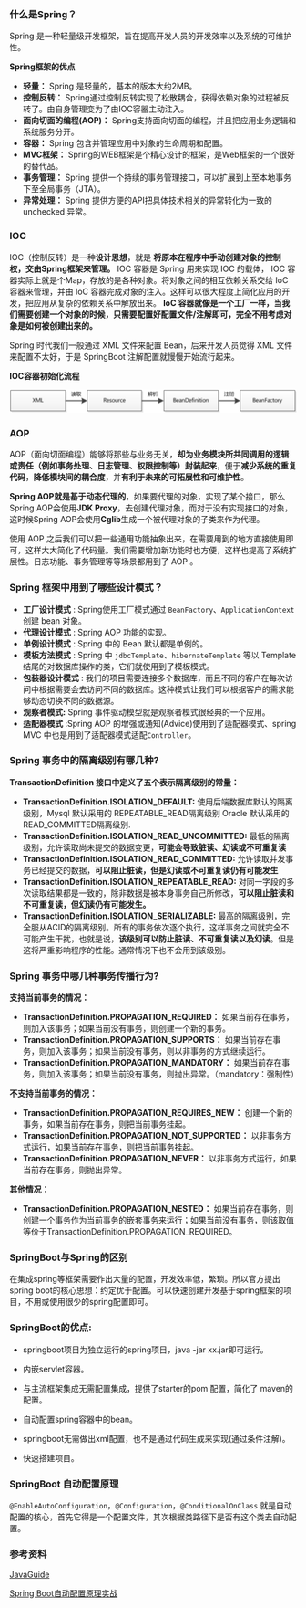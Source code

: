 ### 什么是Spring？

Spring 是一种轻量级开发框架，旨在提高开发人员的开发效率以及系统的可维护性。

**Spring框架的优点**

- **轻量：** Spring 是轻量的，基本的版本大约2MB。
- **控制反转：** Spring通过控制反转实现了松散耦合，获得依赖对象的过程被反转了。由自身管理变为了由IOC容器主动注入。
- **面向切面的编程(AOP)：** Spring支持面向切面的编程，并且把应用业务逻辑和系统服务分开。
- **容器：** Spring 包含并管理应用中对象的生命周期和配置。
- **MVC框架：** Spring的WEB框架是个精心设计的框架，是Web框架的一个很好的替代品。
- **事务管理：** Spring 提供一个持续的事务管理接口，可以扩展到上至本地事务下至全局事务（JTA）。
- **异常处理：** Spring 提供方便的API把具体技术相关的异常转化为一致的unchecked 异常。

### IOC

IOC（控制反转）是一种**设计思想**，就是 **将原本在程序中手动创建对象的控制权，交由Spring框架来管理。** IOC 容器是 Spring 用来实现 IOC 的载体， IOC 容器实际上就是个Map，存放的是各种对象。将对象之间的相互依赖关系交给 IoC 容器来管理，并由 IoC 容器完成对象的注入。这样可以很大程度上简化应用的开发，把应用从复杂的依赖关系中解放出来。 **IoC 容器就像是一个工厂一样，当我们需要创建一个对象的时候，只需要配置好配置文件/注解即可，完全不用考虑对象是如何被创建出来的。** 

Spring 时代我们一般通过 XML 文件来配置 Bean，后来开发人员觉得 XML 文件来配置不太好，于是 SpringBoot 注解配置就慢慢开始流行起来。

**IOC容器初始化流程**

![image-20190801120950594](assets/image-20190801120950594.png)

### AOP

AOP（面向切面编程）能够将那些与业务无关，**却为业务模块所共同调用的逻辑或责任（例如事务处理、日志管理、权限控制等）封装起来**，便于**减少系统的重复代码**，**降低模块间的耦合度**，并**有利于未来的可拓展性和可维护性**。

**Spring AOP就是基于动态代理的**，如果要代理的对象，实现了某个接口，那么Spring AOP会使用**JDK Proxy**，去创建代理对象，而对于没有实现接口的对象，这时候Spring AOP会使用**Cglib**生成一个被代理对象的子类来作为代理。

使用 AOP 之后我们可以把一些通用功能抽象出来，在需要用到的地方直接使用即可，这样大大简化了代码量。我们需要增加新功能时也方便，这样也提高了系统扩展性。日志功能、事务管理等等场景都用到了 AOP 。

### Spring 框架中用到了哪些设计模式？

- **工厂设计模式** : Spring使用工厂模式通过 `BeanFactory`、`ApplicationContext` 创建 bean 对象。
- **代理设计模式** : Spring AOP 功能的实现。
- **单例设计模式** : Spring 中的 Bean 默认都是单例的。
- **模板方法模式** : Spring 中 `jdbcTemplate`、`hibernateTemplate` 等以 Template 结尾的对数据库操作的类，它们就使用到了模板模式。
- **包装器设计模式** : 我们的项目需要连接多个数据库，而且不同的客户在每次访问中根据需要会去访问不同的数据库。这种模式让我们可以根据客户的需求能够动态切换不同的数据源。
- **观察者模式:** Spring 事件驱动模型就是观察者模式很经典的一个应用。
- **适配器模式** :Spring AOP 的增强或通知(Advice)使用到了适配器模式、spring MVC 中也是用到了适配器模式适配`Controller`。

### Spring 事务中的隔离级别有哪几种?

**TransactionDefinition 接口中定义了五个表示隔离级别的常量：**

- **TransactionDefinition.ISOLATION_DEFAULT:** 使用后端数据库默认的隔离级别，Mysql 默认采用的 REPEATABLE_READ隔离级别 Oracle 默认采用的 READ_COMMITTED隔离级别.
- **TransactionDefinition.ISOLATION_READ_UNCOMMITTED:** 最低的隔离级别，允许读取尚未提交的数据变更，**可能会导致脏读、幻读或不可重复读**
- **TransactionDefinition.ISOLATION_READ_COMMITTED:** 允许读取并发事务已经提交的数据，**可以阻止脏读，但是幻读或不可重复读仍有可能发生**
- **TransactionDefinition.ISOLATION_REPEATABLE_READ:** 对同一字段的多次读取结果都是一致的，除非数据是被本身事务自己所修改，**可以阻止脏读和不可重复读，但幻读仍有可能发生。**
- **TransactionDefinition.ISOLATION_SERIALIZABLE:** 最高的隔离级别，完全服从ACID的隔离级别。所有的事务依次逐个执行，这样事务之间就完全不可能产生干扰，也就是说，**该级别可以防止脏读、不可重复读以及幻读**。但是这将严重影响程序的性能。通常情况下也不会用到该级别。

### Spring 事务中哪几种事务传播行为?

**支持当前事务的情况：**

- **TransactionDefinition.PROPAGATION_REQUIRED：** 如果当前存在事务，则加入该事务；如果当前没有事务，则创建一个新的事务。
- **TransactionDefinition.PROPAGATION_SUPPORTS：** 如果当前存在事务，则加入该事务；如果当前没有事务，则以非事务的方式继续运行。
- **TransactionDefinition.PROPAGATION_MANDATORY：** 如果当前存在事务，则加入该事务；如果当前没有事务，则抛出异常。（mandatory：强制性）

**不支持当前事务的情况：**

- **TransactionDefinition.PROPAGATION_REQUIRES_NEW：** 创建一个新的事务，如果当前存在事务，则把当前事务挂起。
- **TransactionDefinition.PROPAGATION_NOT_SUPPORTED：** 以非事务方式运行，如果当前存在事务，则把当前事务挂起。
- **TransactionDefinition.PROPAGATION_NEVER：** 以非事务方式运行，如果当前存在事务，则抛出异常。

**其他情况：**

- **TransactionDefinition.PROPAGATION_NESTED：** 如果当前存在事务，则创建一个事务作为当前事务的嵌套事务来运行；如果当前没有事务，则该取值等价于TransactionDefinition.PROPAGATION_REQUIRED。

### SpringBoot与Spring的区别

在集成spring等框架需要作出大量的配置，开发效率低，繁琐。所以官方提出 spring boot的核心思想：约定优于配置。可以快速创建开发基于spring框架的项目，不用或使用很少的spring配置即可。

### SpringBoot的优点:

- springboot项目为独立运行的spring项目，java -jar xx.jar即可运行。
- 内嵌servlet容器。
- 与主流框架集成无需配置集成，提供了starter的pom 配置，简化了 maven的配置。
- 自动配置spring容器中的bean。
- springboot无需做出xml配置，也不是通过代码生成来实现(通过条件注解)。

- 快速搭建项目。

### SpringBoot 自动配置原理

`@EnableAutoConfiguration`，`@Configuration`，`@ConditionalOnClass` 就是自动配置的核心，首先它得是一个配置文件，其次根据类路径下是否有这个类去自动配置。



### 参考资料

[JavaGuide](https://github.com/Snailclimb/JavaGuide/blob/master/docs/system-design/framework/spring/SpringMVC-Principle.md)

[Spring Boot自动配置原理实战](https://mp.weixin.qq.com/s/gs2zLSH6m9ijO0-pP2sr9Q)

